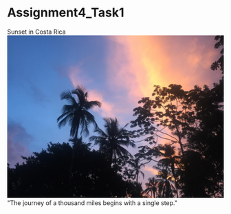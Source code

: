 # Assignment4_Task1
Sunset in Costa Rica
![Sunset in Costa Rica](costarica.jpg)
"The journey of a thousand miles begins with a single step." 